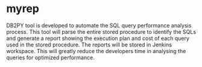 # myrep

DB2PY tool is developed to automate the SQL query performance analysis process. 
This tool will parse the entire stored procedure to identify the SQLs and generate a report showing   the execution plan 
and cost of each query used in the stored procedure. The reports will be stored in   Jenkins workspace.
This will greatly reduce the developers time in analysing the queries for optimized performance. 
